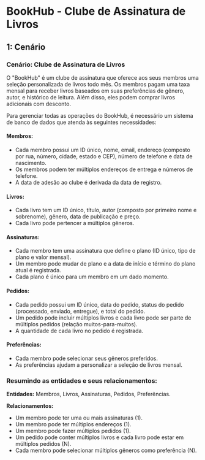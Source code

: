 # BookHub - Clube de Assinatura de Livros

## 1: Cenário

### Cenário: Clube de Assinatura de Livros

O "BookHub" é um clube de assinatura que oferece aos seus membros uma seleção personalizada de livros todo mês. Os membros pagam uma taxa mensal para receber livros baseados em suas preferências de gênero, autor, e histórico de leitura. Além disso, eles podem comprar livros adicionais com desconto.

Para gerenciar todas as operações do BookHub, é necessário um sistema de banco de dados que atenda às seguintes necessidades:

#### Membros:

- Cada membro possui um ID único, nome, email, endereço (composto por rua, número, cidade, estado e CEP), número de telefone e data de nascimento.
- Os membros podem ter múltiplos endereços de entrega e números de telefone.
- A data de adesão ao clube é derivada da data de registro.

#### Livros:

- Cada livro tem um ID único, título, autor (composto por primeiro nome e sobrenome), gênero, data de publicação e preço.
- Cada livro pode pertencer a múltiplos gêneros.

#### Assinaturas:

- Cada membro tem uma assinatura que define o plano (ID único, tipo de plano e valor mensal).
- Um membro pode mudar de plano e a data de início e término do plano atual é registrada.
- Cada plano é único para um membro em um dado momento.

#### Pedidos:

- Cada pedido possui um ID único, data do pedido, status do pedido (processado, enviado, entregue), e total do pedido.
- Um pedido pode incluir múltiplos livros e cada livro pode ser parte de múltiplos pedidos (relação muitos-para-muitos).
- A quantidade de cada livro no pedido é registrada.

#### Preferências:

- Cada membro pode selecionar seus gêneros preferidos.
- As preferências ajudam a personalizar a seleção de livros mensal.

### Resumindo as entidades e seus relacionamentos:

**Entidades:** Membros, Livros, Assinaturas, Pedidos, Preferências.

**Relacionamentos:**
- Um membro pode ter uma ou mais assinaturas (1).
- Um membro pode ter múltiplos endereços (1).
- Um membro pode fazer múltiplos pedidos (1).
- Um pedido pode conter múltiplos livros e cada livro pode estar em múltiplos pedidos (N).
- Cada membro pode selecionar múltiplos gêneros como preferência (N).


